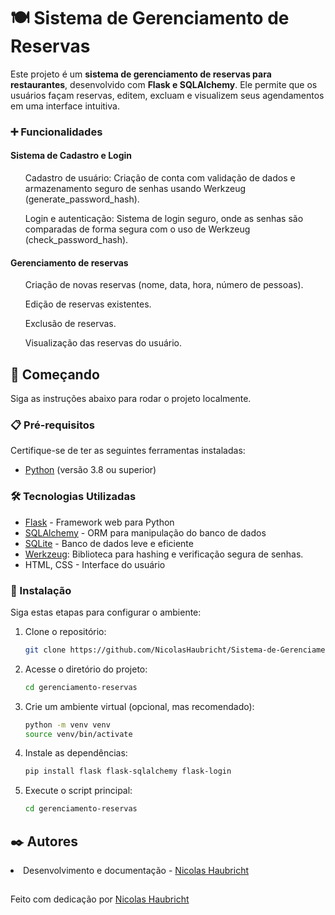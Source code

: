 # 🍽️ Sistema de Gerenciamento de Reservas

Este projeto é um **sistema de gerenciamento de reservas para restaurantes**, desenvolvido com **Flask e SQLAlchemy**. Ele permite que os usuários façam reservas, editem, excluam e visualizem seus agendamentos em uma interface intuitiva.

### ➕ Funcionalidades

#### Sistema de Cadastro e Login
<ul>Cadastro de usuário: Criação de conta com validação de dados e armazenamento seguro de senhas usando Werkzeug (generate_password_hash).</ul>
<ul>Login e autenticação: Sistema de login seguro, onde as senhas são comparadas de forma segura com o uso de Werkzeug (check_password_hash).</ul>

#### Gerenciamento de reservas
<ul>Criação de novas reservas (nome, data, hora, número de pessoas).</ul>
<ul>Edição de reservas existentes.</ul>
<ul>Exclusão de reservas.</ul>
<ul>Visualização das reservas do usuário.</ul>

## 🚀 Começando

Siga as instruções abaixo para rodar o projeto localmente.

### 📋 Pré-requisitos

Certifique-se de ter as seguintes ferramentas instaladas:

- [Python](https://www.python.org/) (versão 3.8 ou superior)

### 🛠️ Tecnologias Utilizadas

- [Flask](https://flask.palletsprojects.com/) - Framework web para Python
- [SQLAlchemy](https://www.sqlalchemy.org/) - ORM para manipulação do banco de dados
- [SQLite](https://www.sqlite.org/) - Banco de dados leve e eficiente
- [Werkzeug](https://werkzeug.palletsprojects.com/en/stable/): Biblioteca para hashing e verificação segura de senhas.
- HTML, CSS - Interface do usuário

### 🔧 Instalação

Siga estas etapas para configurar o ambiente:

1. Clone o repositório:

   ```bash
   git clone https://github.com/NicolasHaubricht/Sistema-de-Gerenciamento-de-Reservas

2. Acesse o diretório do projeto:

   ```bash
   cd gerenciamento-reservas

3. Crie um ambiente virtual (opcional, mas recomendado):

   ```bash
   python -m venv venv
   source venv/bin/activate
   
4. Instale as dependências:

   ```bash
   pip install flask flask-sqlalchemy flask-login
   
5. Execute o script principal:

   ```bash
   cd gerenciamento-reservas

## ✒️ Autores

<li>Desenvolvimento e documentação - <a href='https://github.com/NicolasHaubricht/'>Nicolas Haubricht</a></li> 

##
Feito com dedicação por <a href='https://github.com/NicolasHaubricht/'>Nicolas Haubricht</a>
